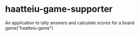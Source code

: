 # haatteiu-game-supporter

An application to tally answers and calculate scores for a board game("haatteiu-game")
